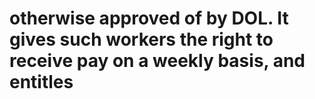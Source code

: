 # otherwise approved of by DOL. It gives such workers the right to receive pay on a weekly basis, and entitles